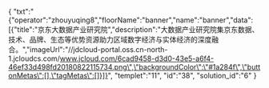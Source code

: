 {
	"txt":"{\"operator\":\"zhouyuqing8\",\"floorName\":\"banner\",\"name\":\"banner\",\"data\":[{\"title\":\"京东大数据产业研究院\",\"description\":\"大数据产业研究院集京东数据、技术、品牌、生态等优势资源助力区域数字经济与实体经济的深度融合。\",\"imageUrl\":\"//jdcloud-portal.oss.cn-north-1.jcloudcs.com/www.jcloud.com/6cad9458-d3d0-43e5-a6f4-46ef33d498fd20180822115734.png\",\"backgroundColor\":\"#1a284f\",\"buttonMetas\":[],\"tagMetas\":[]}]}",
	"templet":"11",
	"id":"38",
	"solution_id":"6"
}